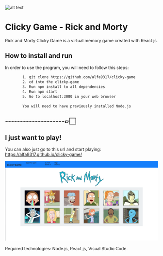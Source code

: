![alt text](./build/assets/images/rick-and-morty-logo.png)

# Clicky Game - Rick and Morty

Rick and Morty Clicky Game is a virtual memory game created with React js

## How to install and run

In order to use the program, you will need to follow this steps: 

            1. git clone https://github.com/alfa9317/clicky-game
            2. cd into the clicky-game
            3. Run npm install to all dependencies
            4. Run npm start
            5. Go to localhost:3000 in your web browser
            
            You will need to have previously installed Node.js

## --------------------👉🏻

## I just want to play!

You can also just go to this url and start playing:
      https://alfa9317.github.io/clicky-game/

![alt text](./imagesReadMe/cgame-rick.png)

Required technologies:
Node.js,
React js,
Visual Studio Code.
